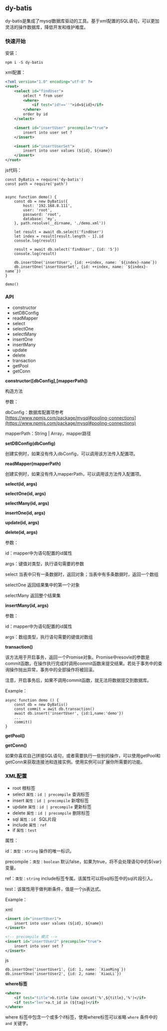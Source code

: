 ## dy-batis

dy-batis是集成了mysql数据库驱动的工具。基于xml配置的SQL语句，可以更加灵活的操作数据库，降低开发和维护难度。

### 快速开始

安装：
```
npm i -S dy-batis
```

xml配置：
```xml
<?xml version="1.0" encoding="utf-8" ?>
<root>
    <select id="findUser">
        select * from user
        <where>
            <if test="id!==''">id=${id}</if>
        </where>
        order by id
    </select>

    <insert id="insertUser" precompile="true">
        insert into user set ?
    </insert>

    <insert id="insertUserSet">
        insert into user values (${id}, ${name})
    </insert>
</root>
```

js代码：
```ecmascript 6
const DyBatis = require('dy-batis')
const path = require('path')


async function demo() {
    const db = new DyBatis({
        host: '192.168.8.111',
        user: 'root',
        password: 'root',
        database: 'my',
    }, path.resolve(__dirname, './demo.xml'))

    let result = await db.select('findUser')
    let index = result[result.length - 1].id
    console.log(result)

    result = await db.select('findUser', {id: '5'})
    console.log(result)

    db.insertOne('insertUser', {id: ++index, name: `${index}-name`})
    db.insertOne('insertUserSet', {id: ++index, name: `${index}-name`})
}

demo()

```

### API
- constructor
- setDBConfig
- readMapper
- select
- selectOne
- selectMany
- insertOne
- insertMany
- update
- delete
- transaction
- getPool
- getConn

**constructor([dbConfig],[mapperPath])**

构造方法

参数：

dbConfig：数据库配置项参考[https://www.npmjs.com/package/mysql#pooling-connections](https://www.npmjs.com/package/mysql#pooling-connections)

mapperPath：String | Array，mapper路径

**setDBConfig(dbConfig)**

创建实例时，如果没有传入dbConfig，可以调用该方法传入配置项。

**readMapper(mapperPath)**

创建实例时，如果没有传入mapperPath，可以调用该方法传入配置项。

**select(id, args)**

**selectOne(id, args)**

**selectMany(id, args)**

**insertOne(id, args)**

**update(id, args)**

**delete(id, args)**

参数：

id：mapper中为语句配置的id属性

args：键值对类型，执行语句需要的参数

select 当表中只有一条数据时，返回对象；当表中有多条数据时，返回一个数组

selectOne 返回结果集中的第一个对象

selectMany 返回整个结果集

**insertMany(id, args)**

参数：

id：mapper中为语句配置的id属性

args：数组类型，执行语句需要的键值对数组

**transaction()**

该方法用于开启事务，返回一个Promise对象。Promise中resovle的参数是commit函数。在操作执行完成时调用commit函数来提交结果。若处于事务中的查询操作抛出异常，事务中的全部操作将被回滚。

注意，开启事务后，如果不调用commit函数，就无法将数据提交到数据库。

Example：
```ecmascript 6
async function demo () {
    const db = new DyBatis()
    const commit = awit db.transaction()
    await db.insert('insertUser', {id:1,name:'demo'})
    ...
    commit()
}
```

**getPool()**

**getConn()**

如果你喜欢自己拼接SQL语句，或者需要执行一些别的操作，可以使用getPool和getConn来获取连接池和连接实例。使用实例可以扩展你所需要的功能。

### XML配置

- root 根标签
- select ```属性：id | precompile``` 查询标签
- insert ```属性：id | precompile``` 新增标签
- update ```属性：id | precompile``` 更新标签
- delete ```属性：id | precompile``` 删除标签
- sql ```属性：id ``` SQL片段
- include ```属性：ref```
- if ```属性：test```
   
属性：

id：```类型：string``` 操作的唯一标识。

precompile：```类型：boolean``` 默认false，如果为true，将不会处理语句中的${var}变量。

ref：```类型：string``` include标签专属。该属性可以将sql标签中的sql片段引入。

test：该属性用于做判断条件，值是一个js表达式。

Example：

xml
```xml
<insert id="insertUser1">
    insert into user values (${id}, ${name})
</insert>

<!-- precompile 模式 -->
<insert id="insertUser2" precompile="true">
    insert into user set ?
</insert>
```

js
```ecmascript 6
db.insertOne('insertUser1', {id: 1, name: `XiaoMing`})
db.insertOne('insertUser2', {id: 2, name: `XiaoLi`})
```

**where标签**

```xml
<where>
    <if test="title">b.title like concat('%',${title},'%')</if>
    <if test="len">a.t_id in (${tag})</if>
</where>
```

where 标签中包含一个或多个if标签，使用where标签可以省略 ```where``` 条件中的 ```and``` 关键字。
